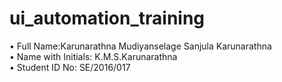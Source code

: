 # ui_automation_training

• Full Name:Karunarathna Mudiyanselage Sanjula Karunarathna <br> 
• Name with Initials: K.M.S.Karunarathna<br>
• Student ID No: SE/2016/017<br>

